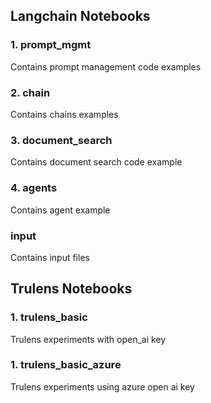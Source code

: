 ## Langchain Notebooks
### 1. prompt_mgmt
Contains prompt management code examples

### 2. chain
Contains chains examples

### 3. document_search
Contains document search code example

### 4. agents
Contains agent example

### input
Contains input files

## Trulens Notebooks
### 1. trulens_basic
Trulens experiments with open_ai key

### 1. trulens_basic_azure
Trulens experiments using azure open ai key